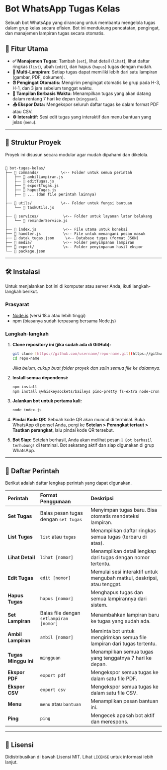 # Bot WhatsApp Tugas Kelas

Sebuah bot WhatsApp yang dirancang untuk membantu mengelola tugas dalam grup kelas secara efisien. Bot ini mendukung pencatatan, pengingat, dan manajemen lampiran tugas secara otomatis.

## 🚀 Fitur Utama

-   **✅ Manajemen Tugas:** Tambah (`set`), lihat detail (`lihat`), lihat daftar ringkas (`list`), ubah (`edit`), dan hapus (`hapus`) tugas dengan mudah.
-   **📎 Multi-Lampiran:** Setiap tugas dapat memiliki lebih dari satu lampiran (gambar, PDF, dokumen).
-   **⏰ Pengingat Otomatis:** Mengirim pengingat otomatis ke grup pada H-3, H-1, dan 3 jam sebelum tenggat waktu.
-   **📅 Tampilan Berbasis Waktu:** Menampilkan tugas yang akan datang dalam rentang 7 hari ke depan (`mingguan`).
-   **📤 Ekspor Data:** Mengekspor seluruh daftar tugas ke dalam format PDF atau CSV.
-   **⚙️ Interaktif:** Sesi edit tugas yang interaktif dan menu bantuan yang jelas (`menu`).

---

## 📁 Struktur Proyek

Proyek ini disusun secara modular agar mudah dipahami dan dikelola.

```

📁 bot-tugas-kelas/
├── 📁 commands/          \<-- Folder untuk semua perintah
│   ├── 📄 ambilLampiran.js
│   ├── 📄 editTugas.js
│   ├── 📄 exportTugas.js
│   ├── 📄 hapusTugas.js
│   ├── 📄 ... (dan file perintah lainnya)
│
├── 📁 utils/             \<-- Folder untuk fungsi bantuan
│   └── 📄 taskUtils.js
│
├── 📁 services/           \<-- Folder untuk layanan latar belakang
│   └── 📄 reminderService.js
│
├── 📄 index.js            \<-- File utama untuk koneksi
├── 📄 handler.js          \<-- File untuk menangani pesan masuk
├── 📄 data\_tugas.json     \<-- Database tugas (format JSON)
├── 📁 media/              \<-- Folder penyimpanan lampiran
├── 📁 export/             \<-- Folder penyimpanan hasil ekspor
└── 📄 package.json

````

---

## 🛠️ Instalasi

Untuk menjalankan bot ini di komputer atau server Anda, ikuti langkah-langkah berikut.

### Prasyarat

-   [Node.js](https://nodejs.org/) (versi 18.x atau lebih tinggi)
-   npm (biasanya sudah terpasang bersama Node.js)

### Langkah-langkah

1.  **Clone repository ini (jika sudah ada di GitHub):**
    ```bash
    git clone [https://github.com/username/repo-name.git](https://github.com/username/repo-name.git)
    cd repo-name
    ```
    *Jika belum, cukup buat folder proyek dan salin semua file ke dalamnya.*

2.  **Install semua dependensi:**
    ```bash
    npm install
    npm install @whiskeysockets/baileys pino-pretty fs-extra node-cron date-fns pdfkit csv-writer qrcode-terminal mime-types
    ```

3.  **Jalankan bot untuk pertama kali:**
    ```bash
    node index.js
    ```

4.  **Pindai Kode QR:**
    Sebuah kode QR akan muncul di terminal. Buka WhatsApp di ponsel Anda, pergi ke **Setelan > Perangkat tertaut > Tautkan perangkat**, lalu pindai kode QR tersebut.

5.  **Bot Siap:**
    Setelah berhasil, Anda akan melihat pesan `🤖 Bot berhasil terhubung!` di terminal. Bot sekarang aktif dan siap digunakan di grup WhatsApp.

---

## 📖 Daftar Perintah

Berikut adalah daftar lengkap perintah yang dapat digunakan.

| Perintah | Format Penggunaan | Deskripsi |
| :--- | :--- | :--- |
| **Set Tugas** | Balas pesan tugas dengan `set tugas` | Menyimpan tugas baru. Bisa otomatis mendeteksi lampiran. |
| **List Tugas** | `list` atau `tugas` | Menampilkan daftar ringkas semua tugas (terbaru di atas). |
| **Lihat Detail** | `lihat [nomor]` | Menampilkan detail lengkap dari tugas dengan nomor tertentu. |
| **Edit Tugas** | `edit [nomor]` | Memulai sesi interaktif untuk mengubah matkul, deskripsi, atau tenggat. |
| **Hapus Tugas** | `hapus [nomor]` | Menghapus tugas dan semua lampirannya dari sistem. |
| **Set Lampiran**| Balas file dengan `setlampiran [nomor]` | Menambahkan lampiran baru ke tugas yang sudah ada. |
| **Ambil Lampiran**| `ambil [nomor]` | Meminta bot untuk mengirimkan semua file lampiran dari tugas tertentu. |
| **Tugas Minggu Ini**| `mingguan` | Menampilkan semua tugas yang tenggatnya 7 hari ke depan. |
| **Ekspor PDF** | `export pdf` | Mengekspor semua tugas ke dalam satu file PDF. |
| **Ekspor CSV** | `export csv` | Mengekspor semua tugas ke dalam satu file CSV. |
| **Menu** | `menu` atau `bantuan` | Menampilkan pesan bantuan ini. |
| **Ping** | `ping` | Mengecek apakah bot aktif dan merespons. |

---

## 📄 Lisensi

Didistribusikan di bawah Lisensi MIT. Lihat `LICENSE` untuk informasi lebih lanjut.
````